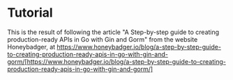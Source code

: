 # Tutorial

This is the result of following the article "A Step-by-step guide to creating production-ready APIs in Go with Gin and Gorm" from the website Honeybadger, at https://www.honeybadger.io/blog/a-step-by-step-guide-to-creating-production-ready-apis-in-go-with-gin-and-gorm/[https://www.honeybadger.io/blog/a-step-by-step-guide-to-creating-production-ready-apis-in-go-with-gin-and-gorm/]